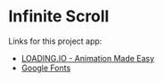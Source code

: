# Infinite Scroll

Links for this project app:

- [LOADING.IO - Animation Made Easy](https://loading.io/)
- [Google Fonts](https://fonts.google.com/)
